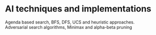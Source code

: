 # AI techniques and implementations
Agenda based search, BFS, DFS, UCS and heuristic approaches. Adversarial search algorithms, Minimax and alpha-beta pruning
